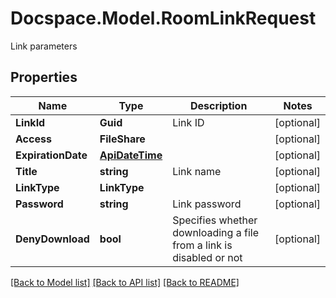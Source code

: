 # Docspace.Model.RoomLinkRequest
Link parameters

## Properties

Name | Type | Description | Notes
------------ | ------------- | ------------- | -------------
**LinkId** | **Guid** | Link ID | [optional] 
**Access** | **FileShare** |  | [optional] 
**ExpirationDate** | [**ApiDateTime**](ApiDateTime.md) |  | [optional] 
**Title** | **string** | Link name | [optional] 
**LinkType** | **LinkType** |  | [optional] 
**Password** | **string** | Link password | [optional] 
**DenyDownload** | **bool** | Specifies whether downloading a file from a link is disabled or not | [optional] 

[[Back to Model list]](../README.md#documentation-for-models) [[Back to API list]](../README.md#documentation-for-api-endpoints) [[Back to README]](../README.md)

